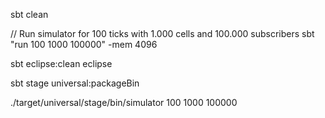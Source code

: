 sbt clean

// Run simulator for 100 ticks with 1.000 cells and 100.000 subscribers
sbt "run 100 1000 100000" -mem 4096

sbt eclipse:clean eclipse

sbt stage universal:packageBin

./target/universal/stage/bin/simulator 100 1000 100000
